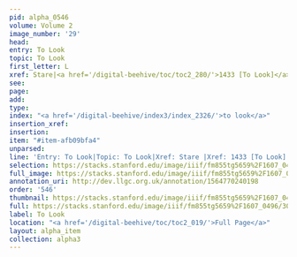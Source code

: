 ```yaml
---
pid: alpha_0546
volume: Volume 2
image_number: '29'
head: 
entry: To Look
topic: To Look
first_letter: L
xref: Stare|<a href='/digital-beehive/toc/toc2_280/'>1433 [To Look]</a>
see: 
page: 
add: 
type: 
index: "<a href='/digital-beehive/index3/index_2326/'>to look</a>"
insertion_xref: 
insertion: 
item: "#item-afb09bfa4"
unparsed: 
line: 'Entry: To Look|Topic: To Look|Xref: Stare |Xref: 1433 [To Look]|Index: to look|#item-afb09bfa4'
selection: https://stacks.stanford.edu/image/iiif/fm855tg5659%2F1607_0496/300,848,3091,310/full/0/default.jpg
full_image: https://stacks.stanford.edu/image/iiif/fm855tg5659%2F1607_0496/full/full/0/default.jpg
annotation_uri: http://dev.llgc.org.uk/annotation/1564770240198
order: '546'
thumbnail: https://stacks.stanford.edu/image/iiif/fm855tg5659%2F1607_0496/300,848,600,180/250,/0/default.jpg
full: https://stacks.stanford.edu/image/iiif/fm855tg5659%2F1607_0496/300,848,3091,310/full/0/default.jpg
label: To Look
location: "<a href='/digital-beehive/toc/toc2_019/'>Full Page</a>"
layout: alpha_item
collection: alpha3
---
```

